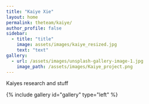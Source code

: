 ```yaml
---
title: "Kaiye Xie"
layout: home
permalink: theteam/kaiye/
author_profile: false
sidebar:
  - title: "title"
    image: assets/images/kaiye_resized.jpg
    text: "text"
gallery:
  - url: /assets/images/unsplash-gallery-image-1.jpg
    image_path: /assets/images/Kaiye_project.png
---
```


Kaiyes research and stuff

{% include gallery id="gallery" type="left" %}
